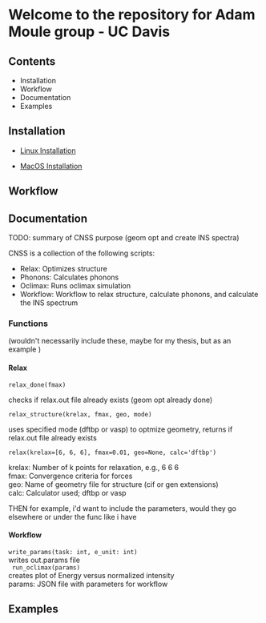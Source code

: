 # Welcome to the repository for Adam Moule group - UC Davis

## Contents

* Installation
* Workflow
* Documentation
* Examples 


## Installation 

* [Linux Installation](https://gitlab.com/lucassamir1/adam-moule/-/blob/MacOSInstall/Install/Install_Linux.md)

* [MacOS Installation](https://gitlab.com/lucassamir1/adam-moule/-/blob/MacOSInstall/Install/Install_MacOS.md)


## Workflow 


## Documentation
TODO:  summary of CNSS purpose (geom opt and create INS spectra)

CNSS is a collection of the following scripts: 
* Relax: Optimizes structure
* Phonons: Calculates phonons
* Oclimax: Runs oclimax simulation
* Workflow: Workflow to relax structure, calculate phonons, and calculate the INS spectrum 

### Functions 
(wouldn't necessarily include these, maybe for my thesis, but as an example )

 #### Relax 
 ```
 relax_done(fmax)
 ```
checks if relax.out file already exists (geom opt already done)
```
relax_structure(krelax, fmax, geo, mode)
```
uses specified mode (dftbp or vasp) to optmize geometry, returns if relax.out file already exists 
```
relax(krelax=[6, 6, 6], fmax=0.01, geo=None, calc='dftbp')
```
krelax: Number of k points for relaxation, e.g., 6 6 6  
fmax: Convergence criteria for forces  
geo: Name of geometry file for structure (cif or gen extensions)  
calc: Calculator used; dftbp or vasp  
  
THEN for example, i'd want to include the parameters, would they go elsewhere or under the func like i have 

        
#### Workflow

```write_params(task: int, e_unit: int)```  
        writes out.params file  
``` run_oclimax(params)```  
        creates plot of Energy versus normalized intensity  
        params: JSON file with parameters for workflow  
        





## Examples
